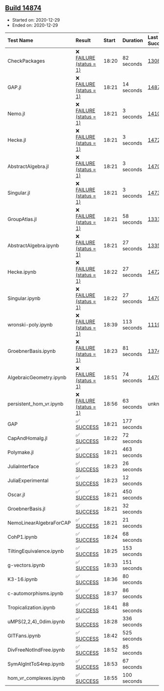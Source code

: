 ## [Build 14874](https://oscarci.mathematik.uni-kl.de/job/oscar/14874/)

* Started on: 2020-12-29
* Ended on: 2020-12-29

| Test Name    | Result | Start | Duration | Last Success | First Failure |
|:-------------|:-------|:------|:---------|:-------------|:--------------|
| CheckPackages | ❌ [FAILURE (status = 1)](https://oscarci.mathematik.uni-kl.de/job/oscar/14874/artifact/logs/build-14874/CheckPackages.log) | 18:20 | 82 seconds | [13085](https://oscarci.mathematik.uni-kl.de/job/oscar/13085/) | [13086](https://oscarci.mathematik.uni-kl.de/job/oscar/13086/) |
| GAP.jl | ❌ [FAILURE (status = 1)](https://oscarci.mathematik.uni-kl.de/job/oscar/14874/artifact/logs/build-14874/GAP.jl.log) | 18:21 | 14 seconds | [14873](https://oscarci.mathematik.uni-kl.de/job/oscar/14873/) | [14874](https://oscarci.mathematik.uni-kl.de/job/oscar/14874/) |
| Nemo.jl | ❌ [FAILURE (status = 1)](https://oscarci.mathematik.uni-kl.de/job/oscar/14874/artifact/logs/build-14874/Nemo.jl.log) | 18:21 | 3 seconds | [14101](https://oscarci.mathematik.uni-kl.de/job/oscar/14101/) | [14102](https://oscarci.mathematik.uni-kl.de/job/oscar/14102/) |
| Hecke.jl | ❌ [FAILURE (status = 1)](https://oscarci.mathematik.uni-kl.de/job/oscar/14874/artifact/logs/build-14874/Hecke.jl.log) | 18:21 | 3 seconds | [14723](https://oscarci.mathematik.uni-kl.de/job/oscar/14723/) | [14724](https://oscarci.mathematik.uni-kl.de/job/oscar/14724/) |
| AbstractAlgebra.jl | ❌ [FAILURE (status = 1)](https://oscarci.mathematik.uni-kl.de/job/oscar/14874/artifact/logs/build-14874/AbstractAlgebra.jl.log) | 18:21 | 3 seconds | [14701](https://oscarci.mathematik.uni-kl.de/job/oscar/14701/) | [14702](https://oscarci.mathematik.uni-kl.de/job/oscar/14702/) |
| Singular.jl | ❌ [FAILURE (status = 1)](https://oscarci.mathematik.uni-kl.de/job/oscar/14874/artifact/logs/build-14874/Singular.jl.log) | 18:21 | 3 seconds | [14732](https://oscarci.mathematik.uni-kl.de/job/oscar/14732/) | [14733](https://oscarci.mathematik.uni-kl.de/job/oscar/14733/) |
| GroupAtlas.jl | ❌ [FAILURE (status = 1)](https://oscarci.mathematik.uni-kl.de/job/oscar/14874/artifact/logs/build-14874/GroupAtlas.jl.log) | 18:21 | 58 seconds | [13311](https://oscarci.mathematik.uni-kl.de/job/oscar/13311/) | [13312](https://oscarci.mathematik.uni-kl.de/job/oscar/13312/) |
| AbstractAlgebra.ipynb | ❌ [FAILURE (status = 1)](https://oscarci.mathematik.uni-kl.de/job/oscar/14874/artifact/logs/build-14874/AbstractAlgebra.ipynb.log) | 18:21 | 27 seconds | [13355](https://oscarci.mathematik.uni-kl.de/job/oscar/13355/) | [13356](https://oscarci.mathematik.uni-kl.de/job/oscar/13356/) |
| Hecke.ipynb | ❌ [FAILURE (status = 1)](https://oscarci.mathematik.uni-kl.de/job/oscar/14874/artifact/logs/build-14874/Hecke.ipynb.log) | 18:22 | 27 seconds | [14723](https://oscarci.mathematik.uni-kl.de/job/oscar/14723/) | [14724](https://oscarci.mathematik.uni-kl.de/job/oscar/14724/) |
| Singular.ipynb | ❌ [FAILURE (status = 1)](https://oscarci.mathematik.uni-kl.de/job/oscar/14874/artifact/logs/build-14874/Singular.ipynb.log) | 18:22 | 27 seconds | [14701](https://oscarci.mathematik.uni-kl.de/job/oscar/14701/) | [14702](https://oscarci.mathematik.uni-kl.de/job/oscar/14702/) |
| wronski-poly.ipynb | ❌ [FAILURE (status = 1)](https://oscarci.mathematik.uni-kl.de/job/oscar/14874/artifact/logs/build-14874/wronski-poly.ipynb.log) | 18:39 | 113 seconds | [11192](https://oscarci.mathematik.uni-kl.de/job/oscar/11192/) | [11193](https://oscarci.mathematik.uni-kl.de/job/oscar/11193/) |
| GroebnerBasis.ipynb | ❌ [FAILURE (status = 1)](https://oscarci.mathematik.uni-kl.de/job/oscar/14874/artifact/logs/build-14874/GroebnerBasis.ipynb.log) | 18:23 | 81 seconds | [13748](https://oscarci.mathematik.uni-kl.de/job/oscar/13748/) | [13749](https://oscarci.mathematik.uni-kl.de/job/oscar/13749/) |
| AlgebraicGeometry.ipynb | ❌ [FAILURE (status = 1)](https://oscarci.mathematik.uni-kl.de/job/oscar/14874/artifact/logs/build-14874/AlgebraicGeometry.ipynb.log) | 18:51 | 74 seconds | [14701](https://oscarci.mathematik.uni-kl.de/job/oscar/14701/) | [14702](https://oscarci.mathematik.uni-kl.de/job/oscar/14702/) |
| persistent_hom_vr.ipynb | ❌ [FAILURE (status = 1)](https://oscarci.mathematik.uni-kl.de/job/oscar/14874/artifact/logs/build-14874/persistent_hom_vr.ipynb.log) | 18:56 | 63 seconds | unknown | unknown |
| GAP | ✅ [SUCCESS](https://oscarci.mathematik.uni-kl.de/job/oscar/14874/artifact/logs/build-14874/GAP.log) | 18:21 | 177 seconds |  |  |
| CapAndHomalg.jl | ✅ [SUCCESS](https://oscarci.mathematik.uni-kl.de/job/oscar/14874/artifact/logs/build-14874/CapAndHomalg.jl.log) | 18:22 | 72 seconds |  |  |
| Polymake.jl | ✅ [SUCCESS](https://oscarci.mathematik.uni-kl.de/job/oscar/14874/artifact/logs/build-14874/Polymake.jl.log) | 18:21 | 463 seconds |  |  |
| JuliaInterface | ✅ [SUCCESS](https://oscarci.mathematik.uni-kl.de/job/oscar/14874/artifact/logs/build-14874/JuliaInterface.log) | 18:23 | 26 seconds |  |  |
| JuliaExperimental | ✅ [SUCCESS](https://oscarci.mathematik.uni-kl.de/job/oscar/14874/artifact/logs/build-14874/JuliaExperimental.log) | 18:23 | 12 seconds |  |  |
| Oscar.jl | ✅ [SUCCESS](https://oscarci.mathematik.uni-kl.de/job/oscar/14874/artifact/logs/build-14874/Oscar.jl.log) | 18:21 | 450 seconds |  |  |
| GroebnerBasis.jl | ✅ [SUCCESS](https://oscarci.mathematik.uni-kl.de/job/oscar/14874/artifact/logs/build-14874/GroebnerBasis.jl.log) | 18:21 | 32 seconds |  |  |
| NemoLinearAlgebraForCAP | ✅ [SUCCESS](https://oscarci.mathematik.uni-kl.de/job/oscar/14874/artifact/logs/build-14874/NemoLinearAlgebraForCAP.log) | 18:21 | 21 seconds |  |  |
| CohP1.ipynb | ✅ [SUCCESS](https://oscarci.mathematik.uni-kl.de/job/oscar/14874/artifact/logs/build-14874/CohP1.ipynb.log) | 18:24 | 68 seconds |  |  |
| TiltingEquivalence.ipynb | ✅ [SUCCESS](https://oscarci.mathematik.uni-kl.de/job/oscar/14874/artifact/logs/build-14874/TiltingEquivalence.ipynb.log) | 18:25 | 153 seconds |  |  |
| g-vectors.ipynb | ✅ [SUCCESS](https://oscarci.mathematik.uni-kl.de/job/oscar/14874/artifact/logs/build-14874/g-vectors.ipynb.log) | 18:33 | 151 seconds |  |  |
| K3-16.ipynb | ✅ [SUCCESS](https://oscarci.mathematik.uni-kl.de/job/oscar/14874/artifact/logs/build-14874/K3-16.ipynb.log) | 18:36 | 80 seconds |  |  |
| c-automorphisms.ipynb | ✅ [SUCCESS](https://oscarci.mathematik.uni-kl.de/job/oscar/14874/artifact/logs/build-14874/c-automorphisms.ipynb.log) | 18:37 | 86 seconds |  |  |
| Tropicalization.ipynb | ✅ [SUCCESS](https://oscarci.mathematik.uni-kl.de/job/oscar/14874/artifact/logs/build-14874/Tropicalization.ipynb.log) | 18:41 | 88 seconds |  |  |
| uMPS(2,2,4)_0dim.ipynb | ✅ [SUCCESS](https://oscarci.mathematik.uni-kl.de/job/oscar/14874/artifact/logs/build-14874/uMPS-2-2-4-_0dim.ipynb.log) | 18:28 | 336 seconds |  |  |
| GITFans.ipynb | ✅ [SUCCESS](https://oscarci.mathematik.uni-kl.de/job/oscar/14874/artifact/logs/build-14874/GITFans.ipynb.log) | 18:42 | 525 seconds |  |  |
| DivFreeNotIndFree.ipynb | ✅ [SUCCESS](https://oscarci.mathematik.uni-kl.de/job/oscar/14874/artifact/logs/build-14874/DivFreeNotIndFree.ipynb.log) | 18:52 | 85 seconds |  |  |
| SymAlgIntToS4rep.ipynb | ✅ [SUCCESS](https://oscarci.mathematik.uni-kl.de/job/oscar/14874/artifact/logs/build-14874/SymAlgIntToS4rep.ipynb.log) | 18:53 | 67 seconds |  |  |
| hom_vr_complexes.ipynb | ✅ [SUCCESS](https://oscarci.mathematik.uni-kl.de/job/oscar/14874/artifact/logs/build-14874/hom_vr_complexes.ipynb.log) | 18:55 | 100 seconds |  |  |
